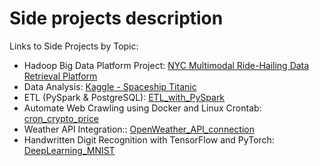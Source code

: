 # Side projects description
Links to Side Projects by Topic:
- Hadoop Big Data Platform Project: [NYC Multimodal Ride-Hailing Data Retrieval Platform](https://github.com/TicyYang/NYC_Multimodal_Ride-Hailing_Data_Retrieval_Platform/tree/main)
- Data Analysis: [Kaggle - Spaceship Titanic](https://github.com/TicyYang/kaggle_spaceship_titanic_analysis)
- ETL (PySpark & PostgreSQL): [ETL_with_PySpark](https://github.com/TicyYang/ETL_with_PySpark)
- Automate Web Crawling using Docker and Linux Crontab: [cron_crypto_price](https://github.com/TicyYang/cron_crypto_price)
- Weather API Integration:: [OpenWeather_API_connection](https://github.com/TicyYang/OpenWeather_API_connection)
- Handwritten Digit Recognition with TensorFlow and PyTorch: [DeepLearning_MNIST](https://github.com/TicyYang/DeepLearning_MNIST)
